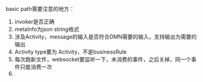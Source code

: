 basic path需要注意的地方：
1. invoker是否正确
2. metaInfo为json string格式
3. 涉及Activity，message的输入是否符合DMN需要的输入，支持输出为需要的输出
4. Activity type要为 Activity，不是businessRule
5. 每次跑新文件，websocket要监听一下，未消费的事件，之后关掉，同一个事件只能消费一次
6. 